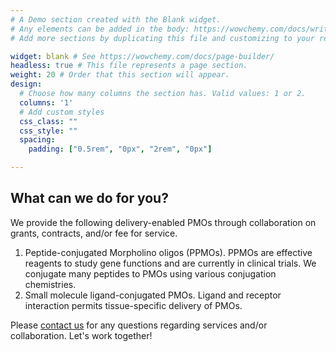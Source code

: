 ```yaml
---
# A Demo section created with the Blank widget.
# Any elements can be added in the body: https://wowchemy.com/docs/writing-markdown-latex/
# Add more sections by duplicating this file and customizing to your requirements.

widget: blank # See https://wowchemy.com/docs/page-builder/
headless: true # This file represents a page section.
weight: 20 # Order that this section will appear.
design:
  # Choose how many columns the section has. Valid values: 1 or 2.
  columns: '1'
  # Add custom styles
  css_class: ""
  css_style: ""
  spacing:
    padding: ["0.5rem", "0px", "2rem", "0px"]

---
```


## What can we do for you?
We provide the following delivery-enabled PMOs through collaboration on grants, contracts, and/or fee for service.

1. Peptide-conjugated Morpholino oligos (PPMOs). PPMOs are effective reagents to study gene
  functions and are currently in clinical trials. We conjugate many peptides to PMOs using various
  conjugation chemistries.
2. Small molecule ligand-conjugated PMOs. Ligand and receptor interaction permits tissue-specific
  delivery of PMOs.

Please <a href="../contact">contact us</a> for any questions regarding services and/or collaboration.
Let's work together!
